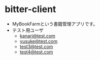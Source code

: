 # bitter-client
* MyBookFarmという書籍管理アプリです。
* テスト用ユーザ
  * kanari@test.com
  * yusuke@test.com
  * test3@test.com
  * test4@test.com

